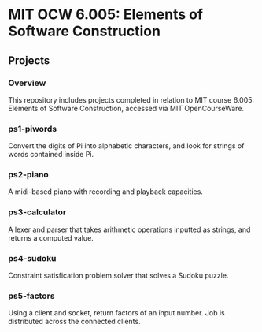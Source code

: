 # MIT OCW 6.005: Elements of Software Construction
## Projects

### Overview

This repository includes projects completed in relation to MIT course 6.005: Elements of Software Construction, accessed via MIT OpenCourseWare. 

### ps1-piwords

Convert the digits of Pi into alphabetic characters, and look for strings of words contained inside Pi.

### ps2-piano

A midi-based piano with recording and playback capacities.

### ps3-calculator

A lexer and parser that takes arithmetic operations inputted as strings, and returns a computed value.

### ps4-sudoku

Constraint satisfication problem solver that solves a Sudoku puzzle.

### ps5-factors

Using a client and socket, return factors of an input number. Job is distributed across the connected clients.
